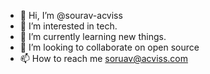 - 👋 Hi, I’m @sourav-acviss
- 👀 I’m interested in tech.
- 🌱 I’m currently learning new things.
- 💞️ I’m looking to collaborate on open source
- 📫 How to reach me soruav@acviss.com

<!---
sourav-acviss/sourav-acviss is a ✨ special ✨ repository because its `README.md` (this file) appears on your GitHub profile.
You can click the Preview link to take a look at your changes.
--->
